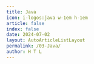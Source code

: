 ```yaml
---
title: Java
icon: i-logos:java w-1em h-1em
article: false
index: false
date: 2024-07-02
layout: AutoArticleListLayout
permalink: /03-Java/
author: H T L
---
```

